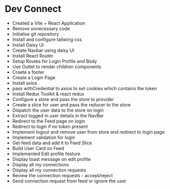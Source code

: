 # Dev Connect

- Created a Vite + React Application
- Remove unnecessary code
- Initialise git repository
- Install and configure tailwing css
- Install Daisy UI
- Create Navbar using daisy UI
- Install React Router
- Setup Routes for Login Profile and Body
- Use Outlet to render children components
- Craete a footer
- Create a Login Page
- Install axios
- pass withCredential to axios to set cookies which contains the token
- Install Redux Toolkit & react redux
- Configure a store and pass the store to provider
- Create a slice for user and pass the reducer to the store
- Dispatch the user data to the store on login
- Extract logged in user details in the NavBar
- Redirect to the Feed page on login
- Redirect to login if no token present
- Implement logout and remove user from store and redirect to login page
- Implement validation for login
- Get feed data and add it to Feed Slice
- Build User Card on Feed
- Implemented Edit profile feature
- Display toast message on edit profile
- Display all my connections
- Display all my connection requests
- Review the connection requests - accept/reject
- Send connection request from feed or ignore the user
